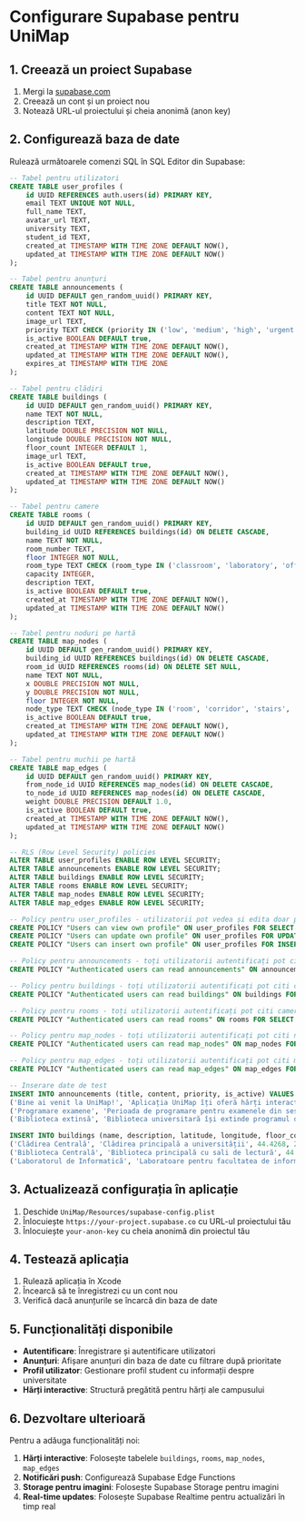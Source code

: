 # Configurare Supabase pentru UniMap

## 1. Creează un proiect Supabase

1. Mergi la [supabase.com](https://supabase.com)
2. Creează un cont și un proiect nou
3. Notează URL-ul proiectului și cheia anonimă (anon key)

## 2. Configurează baza de date

Rulează următoarele comenzi SQL în SQL Editor din Supabase:

```sql
-- Tabel pentru utilizatori
CREATE TABLE user_profiles (
    id UUID REFERENCES auth.users(id) PRIMARY KEY,
    email TEXT UNIQUE NOT NULL,
    full_name TEXT,
    avatar_url TEXT,
    university TEXT,
    student_id TEXT,
    created_at TIMESTAMP WITH TIME ZONE DEFAULT NOW(),
    updated_at TIMESTAMP WITH TIME ZONE DEFAULT NOW()
);

-- Tabel pentru anunțuri
CREATE TABLE announcements (
    id UUID DEFAULT gen_random_uuid() PRIMARY KEY,
    title TEXT NOT NULL,
    content TEXT NOT NULL,
    image_url TEXT,
    priority TEXT CHECK (priority IN ('low', 'medium', 'high', 'urgent')) DEFAULT 'medium',
    is_active BOOLEAN DEFAULT true,
    created_at TIMESTAMP WITH TIME ZONE DEFAULT NOW(),
    updated_at TIMESTAMP WITH TIME ZONE DEFAULT NOW(),
    expires_at TIMESTAMP WITH TIME ZONE
);

-- Tabel pentru clădiri
CREATE TABLE buildings (
    id UUID DEFAULT gen_random_uuid() PRIMARY KEY,
    name TEXT NOT NULL,
    description TEXT,
    latitude DOUBLE PRECISION NOT NULL,
    longitude DOUBLE PRECISION NOT NULL,
    floor_count INTEGER DEFAULT 1,
    image_url TEXT,
    is_active BOOLEAN DEFAULT true,
    created_at TIMESTAMP WITH TIME ZONE DEFAULT NOW(),
    updated_at TIMESTAMP WITH TIME ZONE DEFAULT NOW()
);

-- Tabel pentru camere
CREATE TABLE rooms (
    id UUID DEFAULT gen_random_uuid() PRIMARY KEY,
    building_id UUID REFERENCES buildings(id) ON DELETE CASCADE,
    name TEXT NOT NULL,
    room_number TEXT,
    floor INTEGER NOT NULL,
    room_type TEXT CHECK (room_type IN ('classroom', 'laboratory', 'office', 'library', 'cafeteria', 'bathroom', 'other')) DEFAULT 'classroom',
    capacity INTEGER,
    description TEXT,
    is_active BOOLEAN DEFAULT true,
    created_at TIMESTAMP WITH TIME ZONE DEFAULT NOW(),
    updated_at TIMESTAMP WITH TIME ZONE DEFAULT NOW()
);

-- Tabel pentru noduri pe hartă
CREATE TABLE map_nodes (
    id UUID DEFAULT gen_random_uuid() PRIMARY KEY,
    building_id UUID REFERENCES buildings(id) ON DELETE CASCADE,
    room_id UUID REFERENCES rooms(id) ON DELETE SET NULL,
    name TEXT NOT NULL,
    x DOUBLE PRECISION NOT NULL,
    y DOUBLE PRECISION NOT NULL,
    floor INTEGER NOT NULL,
    node_type TEXT CHECK (node_type IN ('room', 'corridor', 'stairs', 'elevator', 'entrance', 'exit', 'other')) DEFAULT 'room',
    is_active BOOLEAN DEFAULT true,
    created_at TIMESTAMP WITH TIME ZONE DEFAULT NOW(),
    updated_at TIMESTAMP WITH TIME ZONE DEFAULT NOW()
);

-- Tabel pentru muchii pe hartă
CREATE TABLE map_edges (
    id UUID DEFAULT gen_random_uuid() PRIMARY KEY,
    from_node_id UUID REFERENCES map_nodes(id) ON DELETE CASCADE,
    to_node_id UUID REFERENCES map_nodes(id) ON DELETE CASCADE,
    weight DOUBLE PRECISION DEFAULT 1.0,
    is_active BOOLEAN DEFAULT true,
    created_at TIMESTAMP WITH TIME ZONE DEFAULT NOW(),
    updated_at TIMESTAMP WITH TIME ZONE DEFAULT NOW()
);

-- RLS (Row Level Security) policies
ALTER TABLE user_profiles ENABLE ROW LEVEL SECURITY;
ALTER TABLE announcements ENABLE ROW LEVEL SECURITY;
ALTER TABLE buildings ENABLE ROW LEVEL SECURITY;
ALTER TABLE rooms ENABLE ROW LEVEL SECURITY;
ALTER TABLE map_nodes ENABLE ROW LEVEL SECURITY;
ALTER TABLE map_edges ENABLE ROW LEVEL SECURITY;

-- Policy pentru user_profiles - utilizatorii pot vedea și edita doar propriul profil
CREATE POLICY "Users can view own profile" ON user_profiles FOR SELECT USING (auth.uid() = id);
CREATE POLICY "Users can update own profile" ON user_profiles FOR UPDATE USING (auth.uid() = id);
CREATE POLICY "Users can insert own profile" ON user_profiles FOR INSERT WITH CHECK (auth.uid() = id);

-- Policy pentru announcements - toți utilizatorii autentificați pot citi anunțurile
CREATE POLICY "Authenticated users can read announcements" ON announcements FOR SELECT USING (auth.role() = 'authenticated');

-- Policy pentru buildings - toți utilizatorii autentificați pot citi clădirile
CREATE POLICY "Authenticated users can read buildings" ON buildings FOR SELECT USING (auth.role() = 'authenticated');

-- Policy pentru rooms - toți utilizatorii autentificați pot citi camerele
CREATE POLICY "Authenticated users can read rooms" ON rooms FOR SELECT USING (auth.role() = 'authenticated');

-- Policy pentru map_nodes - toți utilizatorii autentificați pot citi nodurile
CREATE POLICY "Authenticated users can read map_nodes" ON map_nodes FOR SELECT USING (auth.role() = 'authenticated');

-- Policy pentru map_edges - toți utilizatorii autentificați pot citi muchiile
CREATE POLICY "Authenticated users can read map_edges" ON map_edges FOR SELECT USING (auth.role() = 'authenticated');

-- Inserare date de test
INSERT INTO announcements (title, content, priority, is_active) VALUES
('Bine ai venit la UniMap!', 'Aplicația UniMap îți oferă hărți interactive ale campusului universitar, anunțuri importante și multe altele.', 'high', true),
('Programare examene', 'Perioada de programare pentru examenele din sesiunea de iarnă a început. Accesează platforma online pentru a-ți programa examenele.', 'urgent', true),
('Biblioteca extinsă', 'Biblioteca universitară își extinde programul de lucru în perioada sesiunii de examene. Programul nou: 8:00-22:00.', 'medium', true);

INSERT INTO buildings (name, description, latitude, longitude, floor_count) VALUES
('Clădirea Centrală', 'Clădirea principală a universității', 44.4268, 26.1025, 5),
('Biblioteca Centrală', 'Biblioteca principală cu sali de lectură', 44.4270, 26.1027, 3),
('Laboratorul de Informatică', 'Laboratoare pentru facultatea de informatică', 44.4265, 26.1020, 2);
```

## 3. Actualizează configurația în aplicație

1. Deschide `UniMap/Resources/supabase-config.plist`
2. Înlocuiește `https://your-project.supabase.co` cu URL-ul proiectului tău
3. Înlocuiește `your-anon-key` cu cheia anonimă din proiectul tău

## 4. Testează aplicația

1. Rulează aplicația în Xcode
2. Încearcă să te înregistrezi cu un cont nou
3. Verifică dacă anunțurile se încarcă din baza de date

## 5. Funcționalități disponibile

- **Autentificare**: Înregistrare și autentificare utilizatori
- **Anunțuri**: Afișare anunțuri din baza de date cu filtrare după prioritate
- **Profil utilizator**: Gestionare profil student cu informații despre universitate
- **Hărți interactive**: Structură pregătită pentru hărți ale campusului

## 6. Dezvoltare ulterioară

Pentru a adăuga funcționalități noi:

1. **Hărți interactive**: Folosește tabelele `buildings`, `rooms`, `map_nodes`, `map_edges`
2. **Notificări push**: Configurează Supabase Edge Functions
3. **Storage pentru imagini**: Folosește Supabase Storage pentru imagini
4. **Real-time updates**: Folosește Supabase Realtime pentru actualizări în timp real
